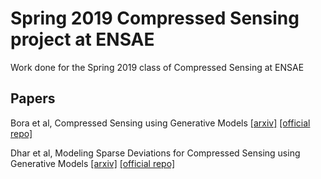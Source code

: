 # Spring 2019 Compressed Sensing project at ENSAE

Work done for the Spring 2019 class of Compressed Sensing at ENSAE

## Papers 

Bora et al, Compressed Sensing using Generative Models [[arxiv]](https://arxiv.org/pdf/1703.03208.pdf)  [[official repo]](https://github.com/AshishBora/csgm)

Dhar et al, Modeling Sparse Deviations for Compressed Sensing using Generative Models [[arxiv]](https://arxiv.org/pdf/1807.01442.pdf)  [[official repo]](https://github.com/ermongroup/sparse_gen)